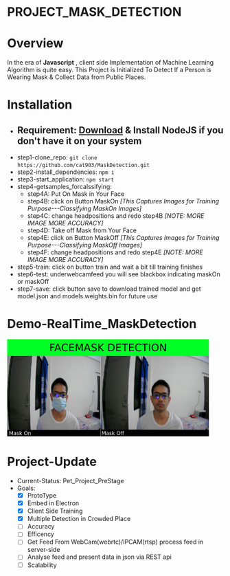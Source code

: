 # PROJECT_MASK_DETECTION
# Overview
In the era of **Javascript** , client side Implementation of Machine Learning Algorithm is quite easy. This Project is Initialized To Detect If a Person is Wearing Mask & Collect Data from Public Places.
# Installation 
  - ## **Requirement:** [Download](https://nodejs.org/en/download/) & Install NodeJS if you don't have it on your system
  - step1-clone_repo: `git clone https://github.com/cat903/MaskDetection.git`
  - step2-install_dependencies: `npm i`
  - step3-start_application: `npm start`
  - step4-getsamples_forcalssifying:
     - step4A: Put On Mask in Your Face
     - step4B: click on Button MaskOn *[This Captures Images for Training Purpose---Classifying MaskOn Images]*
     - step4C: change headpositions and redo step4B *[NOTE: MORE IMAGE MORE ACCURACY]*
     - step4D: Take off Mask from Your Face
     - step4E: click on Button MaskOff *[This Captures Images for Training Purpose---Classifying MaskOff Images]*
     - step4F: change headpositions and redo step4E *[NOTE: MORE IMAGE MORE ACCURACY]*
  - step5-train: click on button train and wait a bit till training finishes
  - step6-test: underwebcamfeed you will see blackbox indicating maskOn or maskOff
  - step7-save: click button save to download trained model and get model.json and models.weights.bin for future use
  
# Demo-RealTime_MaskDetection

  ![RealTime_MaskDetection](facemask_detection.png)

# Project-Update

  - Current-Status: Pet_Project_PreStage
  - Goals:
    - [x] ProtoType
    - [x] Embed in Electron
    - [x] Client Side Training
    - [x] Multiple Detection in Crowded Place
    - [ ] Accuracy
    - [ ] Efficency 
    - [ ] Get Feed From WebCam(webrtc)/IPCAM(rtsp) process feed in server-side
    - [ ] Analyse feed and present data in json via REST api
    - [ ] Scalability
